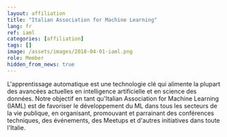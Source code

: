 ```yaml
---
layout: affiliation
title: "Italian Association for Machine Learning"
lang: fr
ref: iaml
categories: [affiliation]
tags: []
image: /assets/images/2018-04-01-iaml.png
role: Member
hidden_from_news: true
---
```


L'apprentissage automatique est une technologie clé qui alimente la plupart des avancées actuelles en intelligence artificielle et en science des données. Notre objectif en tant qu'Italian Association for Machine Learning (IAML) est de favoriser le développement du ML dans tous les secteurs de la vie publique, en organisant, promouvant et parrainant des conférences techniques, des événements, des Meetups et d'autres initiatives dans toute l'Italie.
